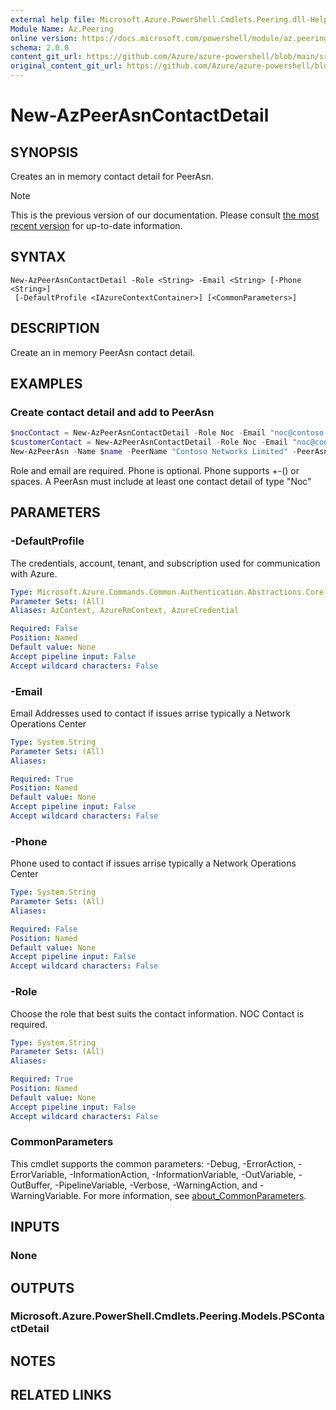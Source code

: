 ```yaml
---
external help file: Microsoft.Azure.PowerShell.Cmdlets.Peering.dll-Help.xml
Module Name: Az.Peering
online version: https://docs.microsoft.com/powershell/module/az.peering/new-azpeerasncontactdetail
schema: 2.0.0
content_git_url: https://github.com/Azure/azure-powershell/blob/main/src/Peering/Peering/help/New-AzPeerAsnContactDetail.md
original_content_git_url: https://github.com/Azure/azure-powershell/blob/main/src/Peering/Peering/help/New-AzPeerAsnContactDetail.md
---
```


# New-AzPeerAsnContactDetail

## SYNOPSIS
Creates an in memory contact detail for PeerAsn. 

> [!NOTE]
>This is the previous version of our documentation. Please consult [the most recent version](/powershell/module/az.peering/new-azpeerasncontactdetail) for up-to-date information.

## SYNTAX

```
New-AzPeerAsnContactDetail -Role <String> -Email <String> [-Phone <String>]
 [-DefaultProfile <IAzureContextContainer>] [<CommonParameters>]
```

## DESCRIPTION
Create an in memory PeerAsn contact detail.

## EXAMPLES

### Create contact detail and add to PeerAsn
```powershell
$nocContact = New-AzPeerAsnContactDetail -Role Noc -Email "noc@contoso.com" -Phone "+1 (887) 888-8088"
$customerContact = New-AzPeerAsnContactDetail -Role Noc -Email "noc@contoso.com" -Phone "+1 (887) 888-8088"
New-AzPeerAsn -Name $name -PeerName "Contoso Networks Limited" -PeerAsn 65000 -ContactDetail $nocContact,$customerContact
```

Role and email are required. Phone is optional. Phone supports +-() or spaces. A PeerAsn must include at least one contact detail of type "Noc"

## PARAMETERS

### -DefaultProfile
The credentials, account, tenant, and subscription used for communication with Azure.

```yaml
Type: Microsoft.Azure.Commands.Common.Authentication.Abstractions.Core.IAzureContextContainer
Parameter Sets: (All)
Aliases: AzContext, AzureRmContext, AzureCredential

Required: False
Position: Named
Default value: None
Accept pipeline input: False
Accept wildcard characters: False
```

### -Email
Email Addresses used to contact if issues arrise typically a Network Operations Center

```yaml
Type: System.String
Parameter Sets: (All)
Aliases:

Required: True
Position: Named
Default value: None
Accept pipeline input: False
Accept wildcard characters: False
```

### -Phone
Phone used to contact if issues arrise typically a Network Operations Center

```yaml
Type: System.String
Parameter Sets: (All)
Aliases:

Required: False
Position: Named
Default value: None
Accept pipeline input: False
Accept wildcard characters: False
```

### -Role
Choose the role that best suits the contact information.
NOC Contact is required.

```yaml
Type: System.String
Parameter Sets: (All)
Aliases:

Required: True
Position: Named
Default value: None
Accept pipeline input: False
Accept wildcard characters: False
```

### CommonParameters
This cmdlet supports the common parameters: -Debug, -ErrorAction, -ErrorVariable, -InformationAction, -InformationVariable, -OutVariable, -OutBuffer, -PipelineVariable, -Verbose, -WarningAction, and -WarningVariable. For more information, see [about_CommonParameters](http://go.microsoft.com/fwlink/?LinkID=113216).

## INPUTS

### None

## OUTPUTS

### Microsoft.Azure.PowerShell.Cmdlets.Peering.Models.PSContactDetail

## NOTES

## RELATED LINKS

